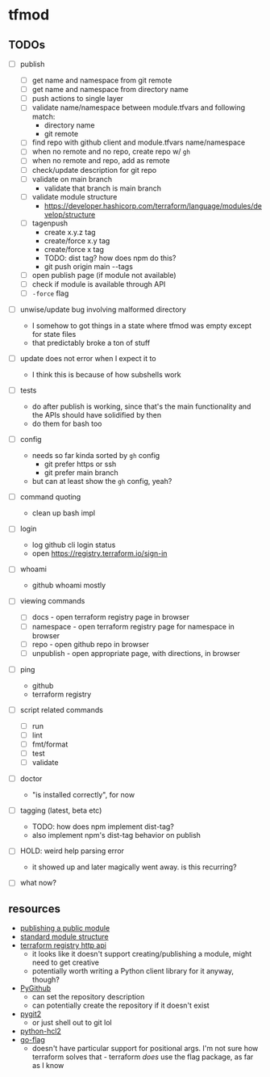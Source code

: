 # tfmod

## TODOs

- [ ] publish
  - [ ] get name and namespace from git remote
  - [ ] get name and namespace from directory name
  - [ ] push actions to single layer
  - [ ] validate name/namespace between module.tfvars and following match:
    - directory name
    - git remote
  - [ ] find repo with github client and module.tfvars name/namespace
  - [ ] when no remote and no repo, create repo w/ `gh`
  - [ ] when no remote and repo, add as remote
  - [ ] check/update description for git repo
  - [ ] validate on main branch
    - validate that branch is main branch
  - [ ] validate module structure
    - <https://developer.hashicorp.com/terraform/language/modules/develop/structure>
  - [ ] tagenpush
    - create x.y.z tag
    - create/force x.y tag
    - create/force x tag
    - TODO: dist tag? how does npm do this?
    - git push origin main --tags
  - [ ] open publish page (if module not available)
  - [ ] check if module is available through API
  - [ ] `-force` flag
- [ ] unwise/update bug involving malformed directory
  - I somehow to got things in a state where tfmod was empty except for
    state files
  - that predictably broke a ton of stuff
- [ ] update does not error when I expect it to
  - I think this is because of how subshells work
- [ ] tests
  - do after publish is working, since that's the main functionality and the
    APIs should have solidified by then
  - do them for bash too
- [ ] config
  - needs so far kinda sorted by `gh` config
    - git prefer https or ssh
    - git prefer main branch
  - but can at least show the `gh` config, yeah?
- [ ] command quoting
  - clean up bash impl
- [ ] login
  - log github cli login status
  - open <https://registry.terraform.io/sign-in>
- [ ] whoami
  - github whoami mostly
- [ ] viewing commands
  - [ ] docs - open terraform registry page in browser
  - [ ] namespace - open terraform registry page for namespace in browser
  - [ ] repo - open github repo in browser
  - [ ] unpublish - open appropriate page, with directions, in browser
- [ ] ping
  - github
  - terraform registry
- [ ] script related commands
  - [ ] run
  - [ ] lint
  - [ ] fmt/format
  - [ ] test
  - [ ] validate
- [ ] doctor
  - "is installed correctly", for now
- [ ] tagging (latest, beta etc)
  - TODO: how does npm implement dist-tag?
  - also implement npm's dist-tag behavior on publish
- [ ] HOLD: weird help parsing error
  - it showed up and later magically went away. is this recurring?
- [ ] what now?


## resources

- [publishing a public module](https://developer.hashicorp.com/terraform/registry/modules/publish)
- [standard module structure](https://developer.hashicorp.com/terraform/language/modules/develop/structure)
- [terraform registry http api](https://developer.hashicorp.com/terraform/registry/api-docs)
  - it looks like it doesn't support creating/publishing a module, might need
    to get creative
  - potentially worth writing a Python client library for it anyway, though?
- [PyGithub](https://github.com/PyGithub/PyGithub)
  - can set the repository description
  - can potentially create the repository if it doesn't exist
- [pygit2](https://github.com/libgit2/pygit2)
  - or just shell out to git lol
- [python-hcl2](https://pypi.org/project/python-hcl2/)
- [go-flag](https://github.com/jfhbrook/go-flag)
  - doesn't have particular support for positional args. I'm not sure how
    terraform solves that - terraform *does* use the flag package, as far as
    I know
